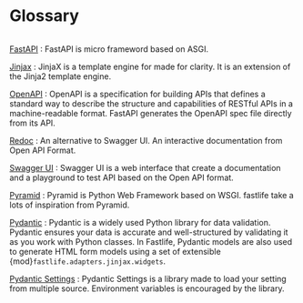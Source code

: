 # Glossary

```{glossary}
```

[FastAPI](https://fastapi.tiangolo.com/)
: FastAPI is micro frameword based on ASGI.

[Jinjax](https://jinjax.scaletti.dev/)
: JinjaX is a template engine for made for clarity.
It is an extension of the Jinja2 template engine.

[OpenAPI](https://www.openapis.org/)
: OpenAPI is a specification for building APIs that defines a standard way to describe
the structure and capabilities of RESTful APIs in a machine-readable format.
FastAPI generates the OpenAPI spec file directly from its API.

[Redoc](https://redocly.com/docs/redoc)
: An alternative to Swagger UI. An interactive documentation from Open API Format.

[Swagger UI](https://swagger.io/tools/swagger-ui/)
: Swagger UI is a web interface that create a documentation and a playground to test
API based on the Open API format.

[Pyramid](https://trypyramid.com/)
: Pyramid is Python Web Framework based on WSGI.
fastlife take a lots of inspiration from Pyramid.

[Pydantic](https://docs.pydantic.dev/latest/)
: Pydantic is a widely used Python library
for data validation. Pydantic ensures your data is accurate and well-structured
by validating it as you work with Python classes.
In Fastlife, Pydantic models are also used to generate HTML form models using
a set of extensible {mod}`fastlife.adapters.jinjax.widgets`.

[Pydantic Settings](https://docs.pydantic.dev/latest/api/pydantic_settings/)
: Pydantic Settings is a library made to load your setting from multiple source.
Environment variables is encouraged by the library.
